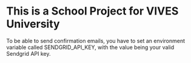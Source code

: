 # This is a School Project for VIVES University

To be able to send confirmation emails, you have to set an environment variable called SENDGRID_API_KEY,
 with the value being your valid Sendgrid API key.
